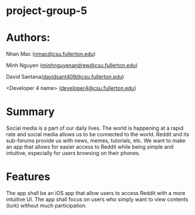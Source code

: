 # project-group-5

# Authors:

Nhan Mac (nmac@csu.fullerton.edu)

Minh Nguyen (minhnguyenandrew@csu.fullerton.edu)

David Santana(davidsant409@csu.fullerton.edu)

<Developer 4 name> (<developer4@csu.fullerton.edu>)

# Summary

Social media is a part of our daily lives. The world is happening at a rapid rate and social media allows us to be connected to the world. Reddit and its sub-forums provide us with news, memes, tutorials, etc. We want to make an app that allows for easier access to Reddit while being simple and intuitive, especially for users browsing on their phones.

# Features

The app shall be an iOS app that allow users to access Reddit with a more intuitive UI. The app shall focus on users who simply want to view contents (lurk) without much participation.

